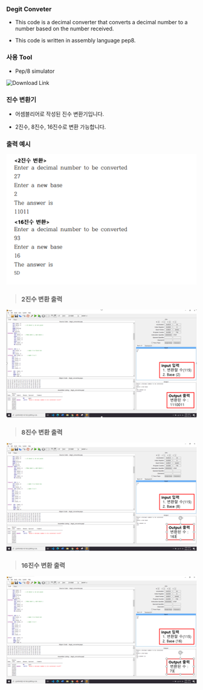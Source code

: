 ### Degit Conveter

 - This code is a decimal converter that converts a decimal number to a number based on the number received.

 - This code is written in assembly language pep8.
 
### 사용 Tool
 
 - Pep/8 simulator
 
 ![Download Link](http://computersystemsbook.com/4th-edition/pep8/) 
 
### 진수 변환기

 - 어셈블리어로 작성된 진수 변환기입니다.
 
 - 2진수, 8진수, 16진수로 변환 가능합니다.
 
### 출력 예시

![output example](https://github.com/Byung-moon/assembly/blob/master/images/ouput_example.PNG)

> ### 2진수 변환 출력

![base2](https://github.com/Byung-moon/assembly/blob/master/images/2%EC%A7%84%EC%88%98%EB%B3%80%ED%99%98%EC%B6%9C%EB%A0%A5.PNG)

> ### 8진수 변환 출력

![base8](https://github.com/Byung-moon/assembly/blob/master/images/8%EC%A7%84%EC%88%98%EB%B3%80%ED%99%98%EC%B6%9C%EB%A0%A5.PNG)

> ### 16진수 변환 출력

![base16](https://github.com/Byung-moon/assembly/blob/master/images/16%EC%A7%84%EC%88%98%EB%B3%80%ED%99%98%EC%B6%9C%EB%A0%A5.PNG)
